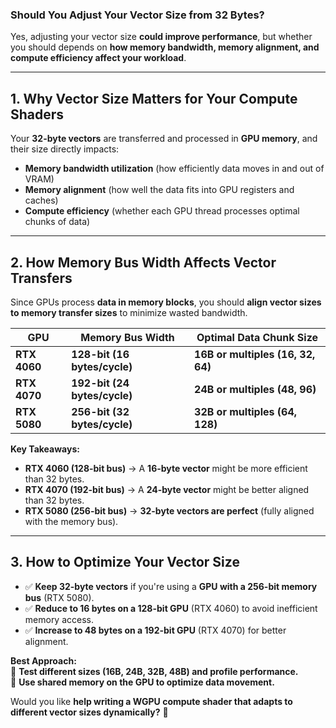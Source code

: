 ### **Should You Adjust Your Vector Size from 32 Bytes?**
Yes, adjusting your vector size **could improve performance**, but whether you should depends on **how memory bandwidth, memory alignment, and compute efficiency affect your workload**.

---

## **1. Why Vector Size Matters for Your Compute Shaders**
Your **32-byte vectors** are transferred and processed in **GPU memory**, and their size directly impacts:
- **Memory bandwidth utilization** (how efficiently data moves in and out of VRAM)
- **Memory alignment** (how well the data fits into GPU registers and caches)
- **Compute efficiency** (whether each GPU thread processes optimal chunks of data)

---

## **2. How Memory Bus Width Affects Vector Transfers**
Since GPUs process **data in memory blocks**, you should **align vector sizes to memory transfer sizes** to minimize wasted bandwidth.

| **GPU**        | **Memory Bus Width** | **Optimal Data Chunk Size** |
|---------------|---------------------|-----------------------------|
| **RTX 4060**  | **128-bit (16 bytes/cycle)** | **16B or multiples (16, 32, 64)** |
| **RTX 4070**  | **192-bit (24 bytes/cycle)** | **24B or multiples (48, 96)** |
| **RTX 5080**  | **256-bit (32 bytes/cycle)** | **32B or multiples (64, 128)** |

**Key Takeaways:**
- **RTX 4060 (128-bit bus)** → A **16-byte vector** might be more efficient than 32 bytes.
- **RTX 4070 (192-bit bus)** → A **24-byte vector** might be better aligned than 32 bytes.
- **RTX 5080 (256-bit bus)** → **32-byte vectors are perfect** (fully aligned with the memory bus).

---

## **3. How to Optimize Your Vector Size**
- ✅ **Keep 32-byte vectors** if you're using a **GPU with a 256-bit memory bus** (RTX 5080).
- ✅ **Reduce to 16 bytes on a 128-bit GPU** (RTX 4060) to avoid inefficient memory access.
- ✅ **Increase to 48 bytes on a 192-bit GPU** (RTX 4070) for better alignment.

**Best Approach:**  
🔹 **Test different sizes (16B, 24B, 32B, 48B) and profile performance.**  
🔹 **Use shared memory on the GPU to optimize data movement.**  

Would you like **help writing a WGPU compute shader that adapts to different vector sizes dynamically?** 🚀
